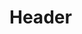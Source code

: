 <!-- TITLE: Instalacion Y Configuracion Copo -->
<!-- SUBTITLE: A quick summary of Instalacion Y Configuracion Copo -->

# Header